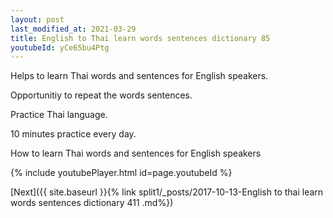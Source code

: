 ```yaml
---
layout: post
last_modified_at: 2021-03-29
title: English to Thai learn words sentences dictionary 85 
youtubeId: yCe65bu4Ptg
---
```

 
 
Helps to learn Thai words and sentences for English speakers.

Opportunitiy to repeat the words sentences. 

Practice Thai language. 
 
10 minutes practice every day. 
 
How to learn Thai words and sentences for English speakers 
 
{% include youtubePlayer.html id=page.youtubeId %}
 
 
[Next]({{ site.baseurl }}{% link  split1/_posts/2017-10-13-English to thai learn words sentences dictionary 411 .md%})
 
